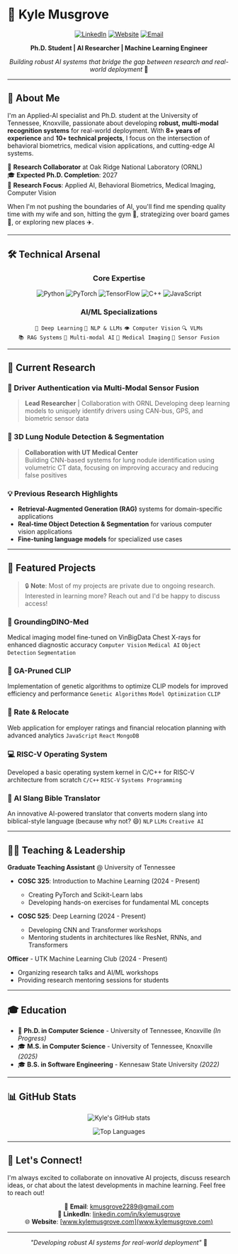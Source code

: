 # 🚀 Kyle Musgrove

<div align="center">
  
  [![LinkedIn](https://img.shields.io/badge/LinkedIn-Connect-blue?style=for-the-badge&logo=linkedin)](www.linkedin.com/in/kyle-musgrove1)
  [![Website](https://img.shields.io/badge/Website-Visit-brightgreen?style=for-the-badge&logo=google-chrome)](www.kylemusgrove.com)
  [![Email](https://img.shields.io/badge/Email-Contact-red?style=for-the-badge&logo=gmail)](mailto:kmusgrove2289@gmail.com)
  
  **Ph.D. Student | AI Researcher | Machine Learning Engineer**
  
  *Building robust AI systems that bridge the gap between research and real-world deployment* 🤖
  
</div>

---

## 👋 About Me

I'm an Applied-AI specialist and Ph.D. student at the University of Tennessee, Knoxville, passionate about developing **robust, multi-modal recognition systems** for real-world deployment. With **8+ years of experience** and **10+ technical projects**, I focus on the intersection of behavioral biometrics, medical vision applications, and cutting-edge AI systems.

🔬 **Research Collaborator** at Oak Ridge National Laboratory (ORNL)  
🎓 **Expected Ph.D. Completion**: 2027  
🧠 **Research Focus**: Applied AI, Behavioral Biometrics, Medical Imaging, Computer Vision  

When I'm not pushing the boundaries of AI, you'll find me spending quality time with my wife and son, hitting the gym 💪, strategizing over board games 🎲, or exploring new places ✈️.

---

## 🛠️ Technical Arsenal

<div align="center">

### Core Expertise
![Python](https://img.shields.io/badge/Python-3776AB?style=for-the-badge&logo=python&logoColor=white)
![PyTorch](https://img.shields.io/badge/PyTorch-EE4C2C?style=for-the-badge&logo=pytorch&logoColor=white)
![TensorFlow](https://img.shields.io/badge/TensorFlow-FF6F00?style=for-the-badge&logo=tensorflow&logoColor=white)
![C++](https://img.shields.io/badge/C++-00599C?style=for-the-badge&logo=cplusplus&logoColor=white)
![JavaScript](https://img.shields.io/badge/JavaScript-F7DF1E?style=for-the-badge&logo=javascript&logoColor=black)

### AI/ML Specializations
`🤖 Deep Learning` `🧠 NLP & LLMs` `👁️ Computer Vision` `🔍 VLMs`  
`📚 RAG Systems` `🎯 Multi-modal AI` `🏥 Medical Imaging` `🚗 Sensor Fusion`

</div>

---

## 🔬 Current Research

### 🚗 Driver Authentication via Multi-Modal Sensor Fusion
> **Lead Researcher** | Collaboration with ORNL 
> Developing deep learning models to uniquely identify drivers using CAN-bus, GPS, and biometric sensor data

### 🏥 3D Lung Nodule Detection & Segmentation
> **Collaboration with UT Medical Center**  
> Building CNN-based systems for lung nodule identification using volumetric CT data, focusing on improving accuracy and reducing false positives

### 💡 Previous Research Highlights
- **Retrieval-Augmented Generation (RAG)** systems for domain-specific applications
- **Real-time Object Detection & Segmentation** for various computer vision applications
- **Fine-tuning language models** for specialized use cases

---

## 🎯 Featured Projects

> 🔒 **Note**: Most of my projects are private due to ongoing research. Interested in learning more? Reach out and I'd be happy to discuss access!

### 🏥 GroundingDINO-Med
Medical imaging model fine-tuned on VinBigData Chest X-rays for enhanced diagnostic accuracy
`Computer Vision` `Medical AI` `Object Detection` `Segmentation`

### 🧬 GA-Pruned CLIP
Implementation of genetic algorithms to optimize CLIP models for improved efficiency and performance
`Genetic Algorithms` `Model Optimization` `CLIP`

### 📍 Rate & Relocate
Web application for employer ratings and financial relocation planning with advanced analytics
`JavaScript` `React` `MongoDB`

### 💻 RISC-V Operating System
Developed a basic operating system kernel in C/C++ for RISC-V architecture from scratch
`C/C++` `RISC-V` `Systems Programming`

### 📖 AI Slang Bible Translator
An innovative AI-powered translator that converts modern slang into biblical-style language (because why not? 😄)
`NLP` `LLMs` `Creative AI`

---

## 👨‍🏫 Teaching & Leadership

**Graduate Teaching Assistant** @ University of Tennessee
- **COSC 325**: Introduction to Machine Learning (2024 - Present)
  - Creating PyTorch and Scikit-Learn labs
  - Developing hands-on exercises for fundamental ML concepts
  
- **COSC 525**: Deep Learning (2024 - Present)
  - Developing CNN and Transformer workshops
  - Mentoring students in architectures like ResNet, RNNs, and Transformers

**Officer** - UTK Machine Learning Club (2024 - Present)
- Organizing research talks and AI/ML workshops
- Providing research mentoring sessions for students

---

## 🎓 Education

- 🎯 **Ph.D. in Computer Science** - University of Tennessee, Knoxville *(In Progress)*
- 🎓 **M.S. in Computer Science** - University of Tennessee, Knoxville *(2025)*
- 🎓 **B.S. in Software Engineering** - Kennesaw State University *(2022)*

---

## 📊 GitHub Stats

<div align="center">
  
  ![Kyle's GitHub stats](https://github-readme-stats.vercel.app/api?username=CuriousNeuralNerd&show_icons=true&theme=tokyonight&count_private=true&include_all_commits=true)
  
  ![Top Languages](https://github-readme-stats.vercel.app/api/top-langs/?username=CuriousNeuralNerd&layout=compact&theme=tokyonight)
  
</div>

---

## 🤝 Let's Connect!

I'm always excited to collaborate on innovative AI projects, discuss research ideas, or chat about the latest developments in machine learning. Feel free to reach out!

<div align="center">
  
  📧 **Email**: [kmusgrove2289@gmail.com](mailto:kmusgrove2289@gmail.com)  
  💼 **LinkedIn**: [linkedin.com/in/kylemusgrove](www.linkedin.com/in/kyle-musgrove1)  
  🌐 **Website**: [www.kylemusgrove.com](www.kylemusgrove.com)  
  
  ---
  
  *"Developing robust AI systems for real-world deployment"* 🚀
  
</div>
